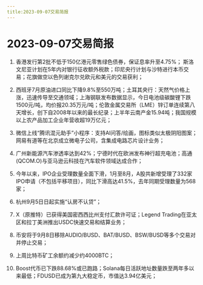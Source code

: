 ```yaml
---
title:2023-09-07交易简报
---
```

# 2023-09-07交易简报
1. 香港发行第2批不低于150亿港元零售绿色债券，保证息率升至4.75%；
斯洛文尼亚计划在5年内对银行征收额外税款；印尼央行计划与沙特进行本币交易；花旗做空以色列谢克尔兑欧元和美元的交易获利；

2. 西班牙7月原油进口同比下降9.8%至550万吨；土耳其央行：天然气价格上涨，迅速传导至交通领域；上海钢联发布数据显示，今日电池级碳酸锂下跌1500元/吨，均价报20.35万元/吨；伦敦金属交易所（LME）锌订单连续第八天增长，创下自2008年以来的最长纪录；上半年云南产金15.94吨；我国规模以上农产品加工企业年营收超19万亿元；

3. 微信上线“腾讯混元助手”小程序：支持AI问答/绘画，图标类似太极阴阳图案；网易有道等在北京成立微电子公司，含集成电路芯片设计业务；

4. 广州新能源汽车渗透率达到42%；宁德时代在欧洲发布神行超充电池；高通(QCOM.O)与亚马逊云科技在汽车软件领域达成合作；

5. 今年以来，IPO企业受理数量全面下滑，1月至8月，A股共新增受理了332家IPO申请（不包括平移项目），同比下滑高达41.5%，去年同期受理数量为568家；

6. 杭州9月5日日起实施“认房不认贷”；

7. X（原推特）已获得美国密西西比州支付汇款许可证；Legend Trading在亚太区和拉丁美洲推出USDC快速交易和结算业务；

8. 币安将于9月8日移除AUDIO/BUSD、BAT/BUSD、BSW/BUSD等多个交易对并停止交易；

9. 上周比特币矿工余额约减少约4000BTC；

10. Boost代币已下跌88.68%或已跑路；Solana每日活跃地址数量跌至两年多以来最低；FDUSD已成为第九大稳定币，市值达3.94亿美元；